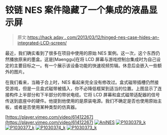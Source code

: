 # 铰链 NES 案件隐藏了一个集成的液晶显示屏

> 原文:[https://hack aday . com/2013/03/12/hinged-nes-case-hides-an-integrated-LCD-screen/](https://hackaday.com/2013/03/12/hinged-nes-case-hides-an-integrated-lcd-screen/)

最近，我们确实看到了很多在项目中使用的原始 NES 案例。这一次，这个东西仍然播放原来的墨盒。这是[Maenggu]在将 LCD 屏幕与游戏控制台集成时为自己设定的主要目标之一。有一个展示该设备功能的快速视频剪辑。休息后会嵌入一些额外的图片。

在我们看来，当箱子合上时，NES 看起来完全没有修改过。盒式磁带插槽仍然接受游戏，但是一旦盒式磁带被插入，你不必降低框架到适当的位置。上图显示了连接构件上半部分和下半部分的带状电缆。它将 LCD 屏幕和盒式磁带适配器的信号传送到底座中的硬件。他提到他使用的是原装电源。我们不确定是否也使用原始主板，或者是否使用某种类型的仿真器。

[https://player.vimeo.com/video/61412267](https://player.vimeo.com/video/61412267) [![AniNES](../Images/0cf2b173adc5e0ae231e087093bfe1c9.png "AniNES")](https://hackaday.com/2013/03/12/hinged-nes-case-hides-an-integrated-lcd-screen/anines/)  [![P1030379_k](../Images/d1aaa8e7f1cc711eed768300140d758a.png "P1030379_k")](https://hackaday.com/2013/03/12/hinged-nes-case-hides-an-integrated-lcd-screen/p1030379_k/)  [![P1030377_k](../Images/1e8d4cf00b7c5a3f2412af5ffe50647a.png "P1030377_k")](https://hackaday.com/2013/03/12/hinged-nes-case-hides-an-integrated-lcd-screen/p1030377_k/)  [![P1030374_k](../Images/747374e731146fc498e6849f84571a46.png "P1030374_k")](https://hackaday.com/2013/03/12/hinged-nes-case-hides-an-integrated-lcd-screen/p1030374_k/)  [![P1030373_k](../Images/5ca479625922ddd895ece8fd11d90196.png "P1030373_k")](https://hackaday.com/2013/03/12/hinged-nes-case-hides-an-integrated-lcd-screen/p1030373_k/)
